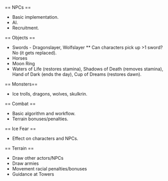 == NPCs ==
* Basic implementation.
* AI.
* Recruitment.

== Objects ==
* Swords - Dragonslayer, Wolfslayer
** Can characters pick up >1 sword? No (it gets replaced).
* Horses
* Moon Ring
* Waters of Life (restores stamina), Shadows of Death (removes stamina), Hand of Dark (ends the day), Cup of Dreams (restores dawn).

== Monsters==
* Ice trolls, dragons, wolves, skulkrin.

== Combat ==
* Basic algorithm and workflow.
* Terrain bonuses/penalties.

== Ice Fear ==
* Effect on characters and NPCs.

== Terrain ==
* Draw other actors/NPCs
* Draw armies
* Movement racial penalties/bonuses
* Guidance at Towers